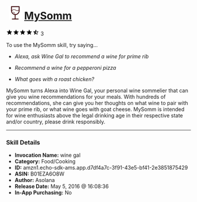 # &nbsp;<img src="skill_icon" alt="MySomm icon" width="36"> [MySomm](http://alexa.amazon.com/#skills/amzn1.echo-sdk-ams.app.d7df4a7c-3f91-43e5-bf41-2e3851875429)
![4.8 stars](../../images/ic_star_black_18dp_1x.png)![4.8 stars](../../images/ic_star_black_18dp_1x.png)![4.8 stars](../../images/ic_star_black_18dp_1x.png)![4.8 stars](../../images/ic_star_black_18dp_1x.png)![4.8 stars](../../images/ic_star_half_black_18dp_1x.png) 3

To use the MySomm skill, try saying...

* *Alexa, ask Wine Gal to recommend a wine for prime rib*

* *Recommend a wine for a pepperoni pizza*

* *What goes with a roast chicken?*

MySomm turns Alexa into Wine Gal, your personal wine sommelier that can give you wine recommendations for your meals. With hundreds of recommendations, she can give you her thoughts on what wine to pair with your prime rib, or what wine goes with goat cheese. MySomm is intended for wine enthusiasts above the legal drinking age in their respective state and/or country, please drink responsibly.

***

### Skill Details

* **Invocation Name:** wine gal
* **Category:** Food/Cooking
* **ID:** amzn1.echo-sdk-ams.app.d7df4a7c-3f91-43e5-bf41-2e3851875429
* **ASIN:** B01EZA6O8W
* **Author:** Asolana
* **Release Date:** May 5, 2016 @ 16:08:36
* **In-App Purchasing:** No

